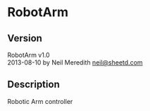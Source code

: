 # RobotArm

## Version
RobotArm v1.0  
2013-08-10 by Neil Meredith <neil@sheetd.com>  

## Description
Robotic Arm controller
